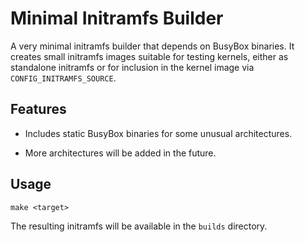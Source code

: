 # Minimal Initramfs Builder

A very minimal initramfs builder that depends on BusyBox binaries.
It creates small initramfs images suitable for testing kernels, either
as standalone initramfs or for inclusion in the kernel image via 
`CONFIG_INITRAMFS_SOURCE`.

## Features

* Includes static BusyBox binaries for some unusual architectures.

* More architectures will be added in the future.

## Usage

```
make <target>
```

The resulting initramfs will be available in the `builds` directory.

